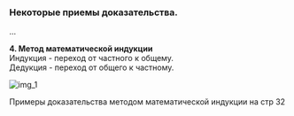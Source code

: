 ### Некоторые приемы доказательства.  
...

**4. Метод математической индукции**  
Индукция - переход от частного к общему.  
Дедукция - переход от общего к частному.  

![img_1](https://user-images.githubusercontent.com/35499834/46257433-f3053a00-c4b9-11e8-9e4d-5c2f5573b95b.png)  

Примеры доказательства методом математической индукции на стр 32  

